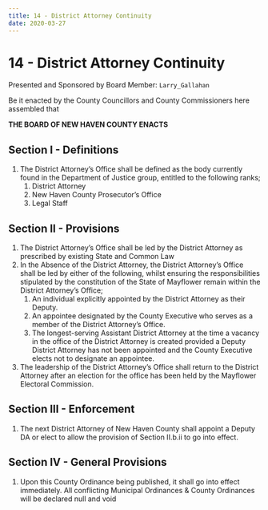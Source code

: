 ```yaml
---
title: 14 - District Attorney Continuity
date: 2020-03-27
---
```

# 14 - District Attorney Continuity

Presented and Sponsored by Board Member: `Larry_Gallahan`

Be it enacted by the County Councillors and County Commissioners here assembled that

__**THE BOARD OF NEW HAVEN COUNTY ENACTS**__

<div class="list-county" markdown="1">

## Section I - Definitions

1. The District Attorney’s Office shall be defined as the body currently found in the Department of Justice group, entitled to the following ranks;
    1. District Attorney
    2. New Haven County Prosecutor’s Office
    3. Legal Staff

## Section II - Provisions

1. The District Attorney’s Office shall be led by the District Attorney as prescribed by existing State and Common Law
2. In the Absence of the District Attorney, the District Attorney’s Office shall be led by either of the following, whilst ensuring the responsibilities stipulated by the constitution of the State of Mayflower remain within the District Attorney’s Office;
    1. An individual explicitly appointed by the District Attorney as their Deputy.
    2. An appointee designated by the County Executive who serves as a member of the District Attorney’s Office.
    3. The longest-serving Assistant District Attorney at the time a vacancy in the office of the District Attorney is created provided a Deputy District Attorney has not been appointed and the County Executive elects not to designate an appointee.
3. The leadership of the District Attorney’s Office shall return to the District Attorney after an election for the office has been held by the Mayflower Electoral Commission.

## Section III - Enforcement

1. The next District Attorney of New Haven County shall appoint a Deputy DA or elect to allow the provision of Section II.b.ii to go into effect.

## Section IV - General Provisions

1. Upon this County Ordinance being published, it shall go into effect immediately. All conflicting Municipal Ordinances & County Ordinances will be declared null and void

</div>

